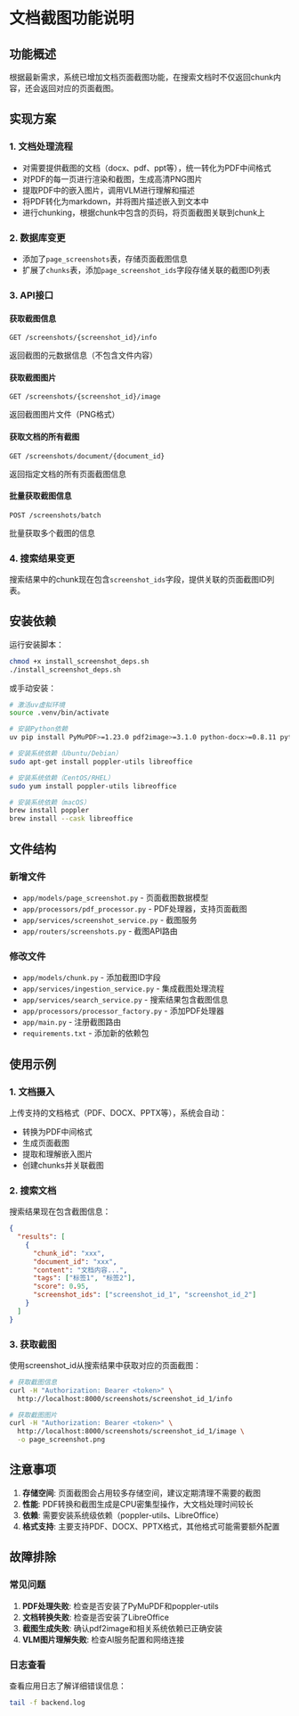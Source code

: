 # 文档截图功能说明

## 功能概述

根据最新需求，系统已增加文档页面截图功能，在搜索文档时不仅返回chunk内容，还会返回对应的页面截图。

## 实现方案

### 1. 文档处理流程
- 对需要提供截图的文档（docx、pdf、ppt等），统一转化为PDF中间格式
- 对PDF的每一页进行渲染和截图，生成高清PNG图片
- 提取PDF中的嵌入图片，调用VLM进行理解和描述
- 将PDF转化为markdown，并将图片描述嵌入到文本中
- 进行chunking，根据chunk中包含的页码，将页面截图关联到chunk上

### 2. 数据库变更
- 添加了`page_screenshots`表，存储页面截图信息
- 扩展了`chunks`表，添加`page_screenshot_ids`字段存储关联的截图ID列表

### 3. API接口

#### 获取截图信息
```
GET /screenshots/{screenshot_id}/info
```
返回截图的元数据信息（不包含文件内容）

#### 获取截图图片
```
GET /screenshots/{screenshot_id}/image
```
返回截图图片文件（PNG格式）

#### 获取文档的所有截图
```
GET /screenshots/document/{document_id}
```
返回指定文档的所有页面截图信息

#### 批量获取截图信息
```
POST /screenshots/batch
```
批量获取多个截图的信息

### 4. 搜索结果变更
搜索结果中的chunk现在包含`screenshot_ids`字段，提供关联的页面截图ID列表。

## 安装依赖

运行安装脚本：
```bash
chmod +x install_screenshot_deps.sh
./install_screenshot_deps.sh
```

或手动安装：
```bash
# 激活uv虚拟环境
source .venv/bin/activate

# 安装Python依赖
uv pip install PyMuPDF>=1.23.0 pdf2image>=3.1.0 python-docx>=0.8.11 python-pptx>=0.6.21

# 安装系统依赖（Ubuntu/Debian）
sudo apt-get install poppler-utils libreoffice

# 安装系统依赖（CentOS/RHEL）
sudo yum install poppler-utils libreoffice

# 安装系统依赖（macOS）
brew install poppler
brew install --cask libreoffice
```

## 文件结构

### 新增文件
- `app/models/page_screenshot.py` - 页面截图数据模型
- `app/processors/pdf_processor.py` - PDF处理器，支持页面截图
- `app/services/screenshot_service.py` - 截图服务
- `app/routers/screenshots.py` - 截图API路由

### 修改文件
- `app/models/chunk.py` - 添加截图ID字段
- `app/services/ingestion_service.py` - 集成截图处理流程
- `app/services/search_service.py` - 搜索结果包含截图信息
- `app/processors/processor_factory.py` - 添加PDF处理器
- `app/main.py` - 注册截图路由
- `requirements.txt` - 添加新的依赖包

## 使用示例

### 1. 文档摄入
上传支持的文档格式（PDF、DOCX、PPTX等），系统会自动：
- 转换为PDF中间格式
- 生成页面截图
- 提取和理解嵌入图片
- 创建chunks并关联截图

### 2. 搜索文档
搜索结果现在包含截图信息：
```json
{
  "results": [
    {
      "chunk_id": "xxx",
      "document_id": "xxx",
      "content": "文档内容...",
      "tags": ["标签1", "标签2"],
      "score": 0.95,
      "screenshot_ids": ["screenshot_id_1", "screenshot_id_2"]
    }
  ]
}
```

### 3. 获取截图
使用screenshot_id从搜索结果中获取对应的页面截图：
```bash
# 获取截图信息
curl -H "Authorization: Bearer <token>" \
  http://localhost:8000/screenshots/screenshot_id_1/info

# 获取截图图片
curl -H "Authorization: Bearer <token>" \
  http://localhost:8000/screenshots/screenshot_id_1/image \
  -o page_screenshot.png
```

## 注意事项

1. **存储空间**: 页面截图会占用较多存储空间，建议定期清理不需要的截图
2. **性能**: PDF转换和截图生成是CPU密集型操作，大文档处理时间较长
3. **依赖**: 需要安装系统级依赖（poppler-utils、LibreOffice）
4. **格式支持**: 主要支持PDF、DOCX、PPTX格式，其他格式可能需要额外配置

## 故障排除

### 常见问题
1. **PDF处理失败**: 检查是否安装了PyMuPDF和poppler-utils
2. **文档转换失败**: 检查是否安装了LibreOffice
3. **截图生成失败**: 确认pdf2image和相关系统依赖已正确安装
4. **VLM图片理解失败**: 检查AI服务配置和网络连接

### 日志查看
查看应用日志了解详细错误信息：
```bash
tail -f backend.log
``` 